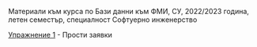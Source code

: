 Материали към курса по Бази данни към ФМИ, СУ, 2022/2023 година, летен семестър, специалност Софтуерно инженерство

[Упражнение 1](https://github.com/vkraynova/Databases/tree/main/sem.01) -  Прости заявки
